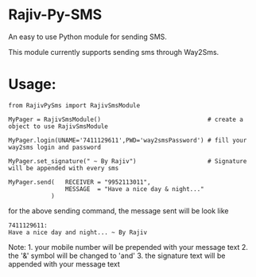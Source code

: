 Rajiv-Py-SMS
============

An easy to use Python module for sending SMS.

This module currently supports sending sms through Way2Sms.

Usage:
======
    from RajivPySms import RajivSmsModule
    
    MyPager = RajivSmsModule()                              # create a object to use RajivSmsModule
    
    MyPager.login(UNAME='7411129611',PWD='way2smsPassword') # fill your way2sms login and password
    
    MyPager.set_signature(" ~ By Rajiv")                    # Signature will be appended with every sms
    
    MyPager.send(   RECEIVER = "9952113011", 
                    MESSAGE  = "Have a nice day & night..."
                )                                           
    

for the above sending command, the message sent will be look like

    7411129611:
    Have a nice day and night... ~ By Rajiv

Note:
    1. your mobile number will be prepended with your message text
    2. the '&' symbol will be changed to 'and'
    3. the signature text will be appended with your message text


